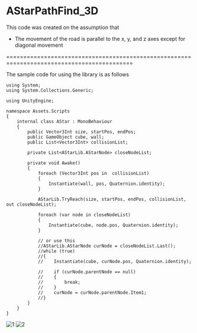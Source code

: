 # AStarPathFind_3D
 
This code was created on the assumption that

- The movement of the road is parallel to the x, y, and z axes except for diagonal movement

===========================================================================================

The sample code for using the library is as follows
```
using System;
using System.Collections.Generic;

using UnityEngine;

namespace Assets.Scripts
{
    internal class AStar : MonoBehaviour
    {
        public Vector3Int size, startPos, endPos;
        public GameObject cube, wall;
        public List<Vector3Int> collisionList;

        private List<AStarLib.AStarNode> closeNodeList;

        private void Awake()
        {
            foreach (Vector3Int pos in  collisionList)
            {
                Instantiate(wall, pos, Quaternion.identity);
            }

            AStarLib.TryReach(size, startPos, endPos, collisionList, out closeNodeList);

            foreach (var node in closeNodeList)
            {
                Instantiate(cube, node.pos, Quaternion.identity);
            }

            // or use this
            //AStarLib.AStarNode curNode = closeNodeList.Last();
            //while (true)
            //{
            //    Instantiate(cube, curNode.pos, Quaternion.identity);

            //    if (curNode.parentNode == null)
            //    {
            //        break;
            //    }
            //    curNode = curNode.parentNode.Item1;
            //}
        }
    }
}
```

![1](https://user-images.githubusercontent.com/63137431/229336990-ff27382e-6981-46b7-ab4a-b11e6ef7afbc.png)
![2](https://user-images.githubusercontent.com/63137431/229336995-0ea3d83d-d755-417c-8774-8a9f18d92906.png)
